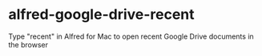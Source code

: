 # alfred-google-drive-recent
Type "recent" in Alfred for Mac to open recent Google Drive documents in the browser
